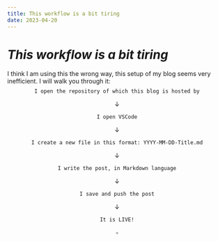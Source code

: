 ```yaml
---
title: This workflow is a bit tiring
date: 2023-04-20
---
```

# _This workflow is a bit tiring_
I think I am using this the wrong way, this setup of my blog seems very inefficient. I will walk you through it:
$$ \texttt{I open the repository of which this blog is hosted by} $$

$$  \downarrow $$

$$\texttt{I open VSCode} $$

$$  \downarrow $$

$$ \texttt{I create a new file in this format: YYYY-MM-DD-Title.md} $$

$$  \downarrow $$

$$ \texttt{I write the post, in Markdown language} $$

$$  \downarrow $$

$$ \texttt{I save and push the post} $$

$$  \downarrow $$

$$ \texttt{It is LIVE!}$$

$$   \square$$